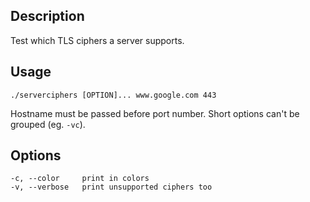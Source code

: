 ## Description

Test which TLS ciphers a server supports.

## Usage

```./serverciphers [OPTION]... www.google.com 443```

Hostname must be passed before port number. Short options can't be grouped
(eg. `-vc`).

## Options
```
-c, --color     print in colors
-v, --verbose   print unsupported ciphers too
```
